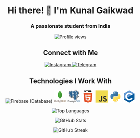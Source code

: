 <h1 align="center">Hi there! 👋 I'm Kunal Gaikwad</h1>
<h3 align="center">A passionate student from India</h3>

<p align="center">
  <img src="https://komarev.com/ghpvc/?username=kunalg932&label=Profile%20views&color=0e75b6&style=flat" alt="Profile views" />
</p>

<h2 align="center">Connect with Me</h2>
<p align="center">
  <a href="https://instagram.com/itz_kunu_g" target="_blank">
    <img src="https://image.flaticon.com/icons/png/512/2111/2111463.png" alt="Instagram" height="40" width="40">
  </a>
  <a href="https://t.me/ImMitsuoSuwa" target="_blank">
    <img src="https://image.flaticon.com/icons/png/512/2111/2111646.png" alt="Telegram" height="40" width="40" />
  </a>
</p>

<h2 align="center">Technologies I Work With</h2>
<p align="center">
  <img src="https://www.vectorlogo.zone/logos/firebase/firebase-icon.svg" alt="Firebase (Database)" title="Firebase (Database)" width="40" height="40"/>
  <img src="https://raw.githubusercontent.com/devicons/devicon/master/icons/mongodb/mongodb-original-wordmark.svg" alt="MongoDB (Database)" title="MongoDB (Database)" width="40" height="40"/>
  <img src="https://raw.githubusercontent.com/devicons/devicon/master/icons/postgresql/postgresql-original-wordmark.svg" alt="PostgreSQL (Database)" title="PostgreSQL (Database)" width="40" height="40"/>
  <!-- Frontend -->
  <img src="https://raw.githubusercontent.com/devicons/devicon/master/icons/html5/html5-original-wordmark.svg" alt="HTML5 (Frontend)" title="HTML5 (Frontend)" width="40" height="40"/>
  <img src="https://raw.githubusercontent.com/devicons/devicon/master/icons/javascript/javascript-original.svg" alt="JavaScript (Frontend)" title="JavaScript (Frontend)" width="40" height="40"/>
  <!-- Backend -->
  <img src="https://raw.githubusercontent.com/devicons/devicon/master/icons/python/python-original.svg" alt="Python (Backend)" title="Python (Backend)" width="40" height="40"/>
  <!-- Language -->
  <img src="https://raw.githubusercontent.com/devicons/devicon/master/icons/c/c-original.svg" alt="C (Programming Language)" title="C (Programming Language)" width="40" height="40"/>
</p>

<p align="center">
  <img src="https://github-readme-stats.vercel.app/api/top-langs?username=kunalg932&show_icons=true&locale=en&layout=compact" alt="Top Languages" />
</p>

<p align="center">
  <img src="https://github-readme-stats.vercel.app/api?username=kunalg932&show_icons=true&locale=en" alt="GitHub Stats" />
</p>

<p align="center">
  <img src="https://github-readme-streak-stats.herokuapp.com/?user=kunalg932&" alt="GitHub Streak" />
</p>
